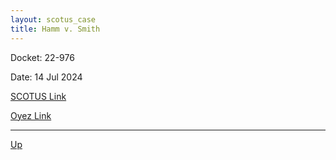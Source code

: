 ```yaml
---
layout: scotus_case
title: Hamm v. Smith
---
```


Docket: 22-976

Date: 14 Jul 2024

[SCOTUS Link](https://www.supremecourt.gov/opinions/23pdf/602us1r36_k537.pdf)

[Oyez Link](https://www.oyez.org/cases/2024/22-976)

---

[Up](./README.md)